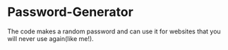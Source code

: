 # Password-Generator
The code makes a random password and can use it for websites that you will never use again(like me!).
